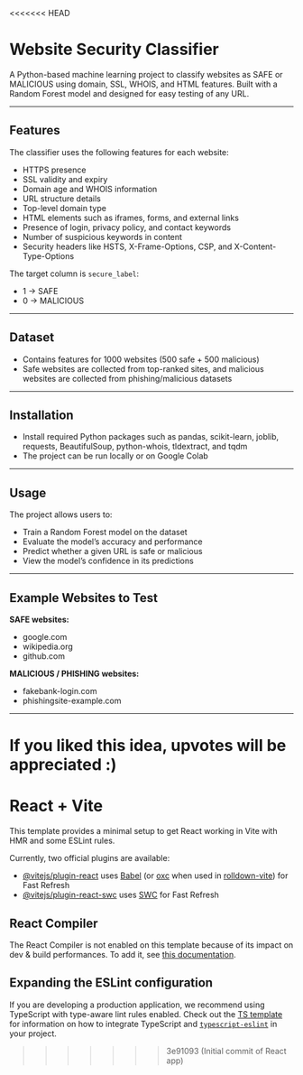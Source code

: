 <<<<<<< HEAD
# Website Security Classifier

A Python-based machine learning project to classify websites as SAFE or MALICIOUS using domain, SSL, WHOIS, and HTML features. Built with a Random Forest model and designed for easy testing of any URL.

---

## Features

The classifier uses the following features for each website:

* HTTPS presence
* SSL validity and expiry
* Domain age and WHOIS information
* URL structure details
* Top-level domain type
* HTML elements such as iframes, forms, and external links
* Presence of login, privacy policy, and contact keywords
* Number of suspicious keywords in content
* Security headers like HSTS, X-Frame-Options, CSP, and X-Content-Type-Options

The target column is `secure_label`:

* 1 → SAFE
* 0 → MALICIOUS

---

## Dataset

* Contains features for 1000 websites (500 safe + 500 malicious)
* Safe websites are collected from top-ranked sites, and malicious websites are collected from phishing/malicious datasets

---

## Installation

* Install required Python packages such as pandas, scikit-learn, joblib, requests, BeautifulSoup, python-whois, tldextract, and tqdm
* The project can be run locally or on Google Colab

---

## Usage

The project allows users to:

* Train a Random Forest model on the dataset
* Evaluate the model’s accuracy and performance
* Predict whether a given URL is safe or malicious
* View the model’s confidence in its predictions

---

## Example Websites to Test

**SAFE websites:**

* google.com
* wikipedia.org
* github.com

**MALICIOUS / PHISHING websites:**

* fakebank-login.com
* phishingsite-example.com

---

If you liked this idea, upvotes will be appreciated :)
=======
# React + Vite

This template provides a minimal setup to get React working in Vite with HMR and some ESLint rules.

Currently, two official plugins are available:

- [@vitejs/plugin-react](https://github.com/vitejs/vite-plugin-react/blob/main/packages/plugin-react) uses [Babel](https://babeljs.io/) (or [oxc](https://oxc.rs) when used in [rolldown-vite](https://vite.dev/guide/rolldown)) for Fast Refresh
- [@vitejs/plugin-react-swc](https://github.com/vitejs/vite-plugin-react/blob/main/packages/plugin-react-swc) uses [SWC](https://swc.rs/) for Fast Refresh

## React Compiler

The React Compiler is not enabled on this template because of its impact on dev & build performances. To add it, see [this documentation](https://react.dev/learn/react-compiler/installation).

## Expanding the ESLint configuration

If you are developing a production application, we recommend using TypeScript with type-aware lint rules enabled. Check out the [TS template](https://github.com/vitejs/vite/tree/main/packages/create-vite/template-react-ts) for information on how to integrate TypeScript and [`typescript-eslint`](https://typescript-eslint.io) in your project.
>>>>>>> 3e91093 (Initial commit of React app)
